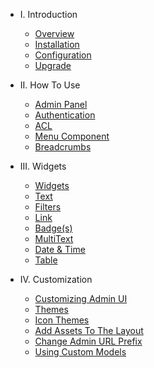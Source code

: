- I. Introduction
    - [Overview](README.md)
    - [Installation](installation.md)
    - [Configuration](configuration.md)
    - [Upgrade](upgrade.md)

- II. How To Use
    - [Admin Panel](admin-panel.md)
    - [Authentication](admin-authentication.md)
    - [ACL](acl.md)
    - [Menu Component](menu.md)
    - [Breadcrumbs](breadcrumbs.md) 

- III. Widgets
    - [Widgets](widgets.md)
    - [Text](widget-text.md)
    - [Filters](widget-filters.md)
    - [Link](widget-link.md)
    - [Badge(s)](widget-badge.md)
    - [MultiText](widget-multitext.md)
    - [Date & Time](widget-datetime.md)
    - [Table](widgets-table.md)

- IV. Customization
    - [Customizing Admin UI](customize-admin-ui.md)
    - [Themes](themes.md)
    - [Icon Themes](icon-themes.md)
    - [Add Assets To The Layout](assets.md)
    - [Change Admin URL Prefix](change-url-prefix.md)
    - [Using Custom Models](models.md)
